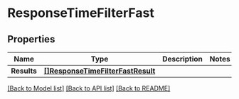 # ResponseTimeFilterFast

## Properties

Name | Type | Description | Notes
------------ | ------------- | ------------- | -------------
**Results** | [**[]ResponseTimeFilterFastResult**](ResponseTimeFilterFastResult.md) |  | 

[[Back to Model list]](../README.md#documentation-for-models) [[Back to API list]](../README.md#documentation-for-api-endpoints) [[Back to README]](../README.md)


